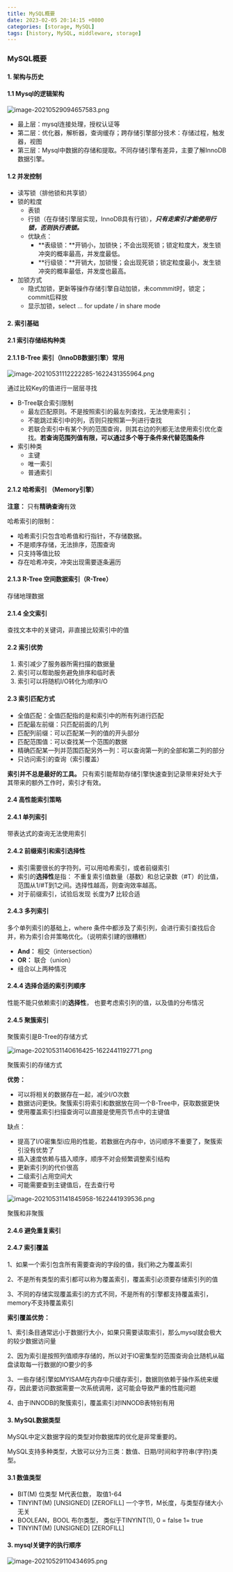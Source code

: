 ```yaml
---
title: MySQL概要
date: 2023-02-05 20:14:15 +0800 
categories: [storage, MySQL]
tags: [history, MySQL, middleware, storage] 
---
```

### MySQL概要

#### 1. 架构与历史

#### 1.1 Mysql的逻辑架构

![image-20210529094657583.png](/assets/img/2023-02-05-MySql概要/image-20210529094657583.png)

- 最上层：mysql连接处理，授权认证等
- 第二层：优化器，解析器，查询缓存；跨存储引擎部分技术：存储过程，触发器，视图
- 第三层：Mysql中数据的存储和提取。不同存储引擎有差异，主要了解InnoDB数据引擎。

#### 1.2 并发控制

- 读写锁（排他锁和共享锁）
- 锁的粒度
    - 表锁
    - 行锁（在存储引擎层实现，InnoDB具有行锁），***只有走索引才能使用行锁，否则执行表锁。***
    - 优缺点：
        - **表级锁：**开销小，加锁快；不会出现死锁；锁定粒度大，发生锁冲突的概率最高，并发度最低。
        - **行级锁：**开销大，加锁慢；会出现死锁；锁定粒度最小，发生锁冲突的概率最低，并发度也最高。
- 加锁方式
    - 隐式加锁，更新等操作存储引擎自动加锁，未commmit时，锁定；commit后释放
    - 显示加锁，select … for update / in share mode


    
#### 2. 索引基础

#### 2.1 索引存储结构种类

#### 2.1.1 B-Tree 索引（InnoDB数据引擎）常用

![image-20210531112222285-1622431355964.png](/assets/img/2023-02-05-MySql概要/image-20210531112222285-1622431355964.png)

通过比较Key的值进行一层层寻找

- B-Tree联合索引限制
    - 最左匹配原则。不是按照索引的最左列查找，无法使用索引；
    - 不能跳过索引中的列，否则只按照第一列进行查找
    - 若联合索引中有某个列的范围查询，则其右边的列都无法使用索引优化查找。**若查询范围列值有限，可以通过多个等于条件来代替范围条件**
- 索引种类
    - 主键
    - 唯一索引
    - 普通索引

#### 2.1.2 哈希索引 （Memory引擎）

**注意：** 只有**精确查询**有效

哈希索引的限制：

- 哈希索引只包含哈希值和行指针，不存储数据。
- 不是顺序存储，无法排序，范围查询
- 只支持等值比较
- 存在哈希冲突，冲突出现需要逐条遍历

#### 2.1.3 R-Tree 空间数据索引（R-Tree）

存储地理数据

#### 2.1.4 全文索引

查找文本中的关键词，非直接比较索引中的值

#### 2.2 索引优势

1. 索引减少了服务器所需扫描的数据量
2. 索引可以帮助服务避免排序和临时表
3. 索引可以将随机I/O转化为顺序I/O

#### 2.3 索引匹配方式

- 全值匹配：全值匹配指的是和索引中的所有列进行匹配
- 匹配最左前缀：只匹配前面的几列
- 匹配列前缀：可以匹配某一列的值的开头部分
- 匹配范围值：可以查找某一个范围的数据
- 精确匹配某一列并范围匹配另外一列：可以查询第一列的全部和第二列的部分
- 只访问索引的查询（索引覆盖）

**索引并不总是最好的工具。** 只有索引能帮助存储引擎快速查到记录带来好处大于其带来的额外工作时，索引才有效。

#### 2.4 高性能索引策略

#### 2.4.1 单列索引

带表达式的查询无法使用索引

#### 2.4.2 前缀索引和索引选择性

- 索引需要很长的字符列，可以用哈希索引，或者前缀索引
- 索引的**选择性**是指： 不重复索引值数量（基数）和总记录数（#T）的比值，范围从1/#T到1之间。选择性越高，则查询效率越高。
- 对于前缀索引，试验后发现 长度为**7** 比较合适

#### 2.4.3 多列索引

多个单列索引的基础上，where 条件中都涉及了索引列，会进行索引查找后合并，称为索引合并策略优化。（说明索引建的很糟糕）

- **And：** 相交（intersection）
- **OR：** 联合（union）
- 组合以上两种情况

#### 2.4.4 选择合适的索引列顺序

性能不能只依赖索引的**选择性**， 也要考虑索引列的值，以及值的分布情况

#### 2.4.5 聚簇索引

聚簇索引是B-Tree的存储方式

![image-20210531140616425-1622441192771.png](/assets/img/2023-02-05-MySql概要/image-20210531140616425-1622441192771.png)

聚簇索引的存储方式

**优势：**

- 可以将相关的数据存在一起，减少I/O次数
- 数据访问更快。聚簇索引将索引和数据放在同一个B-Tree中，获取数据更快
- 使用覆盖索引扫描查询可以直接是使用页节点中的主键值

缺点：

- 提高了I/O密集型i应用的性能，若数据在内存中，访问顺序不重要了，聚簇索引没有优势了
- 插入速度依赖与插入顺序，顺序不对会频繁调整索引结构
- 更新索引列的代价很高
- 二级索引占用空间大
- 可能需要查到主键值后，在去查行号
    
![image-20210531141845958-1622441939536.png](/assets/img/2023-02-05-MySql概要/image-20210531141845958-1622441939536.png)
    

聚簇和非聚簇

#### 2.4.6 避免重复索引

#### 2.4.7 索引覆盖

1、如果一个索引包含所有需要查询的字段的值，我们称之为覆盖索引

2、不是所有类型的索引都可以称为覆盖索引，覆盖索引必须要存储索引列的值

3、不同的存储实现覆盖索引的方式不同，不是所有的引擎都支持覆盖索引，memory不支持覆盖索引

**索引覆盖优势：**

1、索引条目通常远小于数据行大小，如果只需要读取索引，那么mysql就会极大的较少数据访问量

2、因为索引是按照列值顺序存储的，所以对于IO密集型的范围查询会比随机从磁盘读取每一行数据的IO要少的多

3、一些存储引擎如MYISAM在内存中只缓存索引，数据则依赖于操作系统来缓存，因此要访问数据需要一次系统调用，这可能会导致严重的性能问题

4、由于INNODB的聚簇索引，覆盖索引对INNODB表特别有用

#### 3. MySQL数据类型

MySQL中定义数据字段的类型对你数据库的优化是非常重要的。

MySQL支持多种类型，大致可以分为三类：数值、日期/时间和字符串(字符)类型。

#### 3.1 数值类型

- BIT(M) 位类型 M代表位数， 取值1-64
- TINYINT(M) [UNSIGNED] [ZEROFILL] 一个字节，M长度，与类型存储大小无关
- BOOLEAN，BOOL 布尔类型， 类似于TINYINT(1), 0 = false 1= true
- TINYINT(M) [UNSIGNED] [ZEROFILL]


#### 3. mysql关键字的执行顺序

![image-20210529110434695.png](/assets/img/2023-02-05-MySql概要/image-20210529110434695.png)
